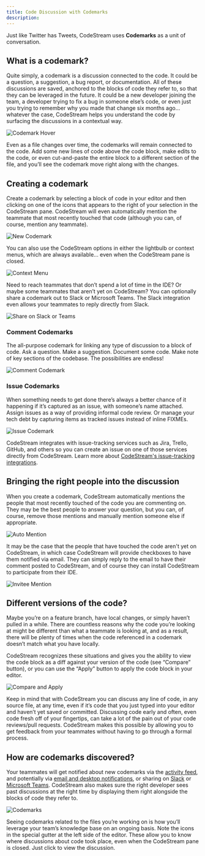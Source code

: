 ```yaml
---
title: Code Discussion with Codemarks
description: 
---
```


Just like Twitter has Tweets, CodeStream uses **Codemarks** as a unit of
conversation.

## What is a codemark?

Quite simply, a codemark is a discussion connected to the code. It could be a
question, a suggestion, a bug report, or documentation. All of these discussions
are saved, anchored to the blocks of code they refer to, so that they can be
leveraged in the future. It could be a new developer joining the team, a
developer trying to fix a bug in someone else’s code, or even just you trying to
remember why you made that change six months ago… whatever the case, CodeStream
helps you understand the code by surfacing the discussions in a contextual way.

![Codemark Hover](../assets/images/SpatialSingleMarker3.png)

Even as a file changes over time, the codemarks will remain connected to the
code. Add some new lines of code above the code block, make edits to the code,
or even cut-and-paste the entire block to a different section of the file, and
you’ll see the codemark move right along with the changes.

## Creating a codemark

Create a codemark by selecting a block of code in your editor and then clicking
on one of the icons that appears to the right of your selection in the
CodeStream pane. CodeStream will even automatically mention the teammate that
most recently touched that code (although you can, of course, mention any
teammate).

![New Codemark](../assets/images/animated/SpatialVSC2.gif)

You can also use the CodeStream options in either the lightbulb or context
menus, which are always available... even when the CodeStream pane is closed.

![Context Menu](../assets/images/ContextMenu2.png)

Need to reach teammates that don’t spend a lot of time in the IDE? Or maybe some
teammates that aren’t yet on CodeStream? You can optionally share a codemark out
to Slack or Microsoft Teams. The Slack integration even allows your teammates to
reply directly from Slack.

![Share on Slack or Teams](../assets/images/SharingOptions1.png)

### Comment Codemarks

The all-purpose codemark for linking any type of discussion to a block of code.
Ask a question. Make a suggestion. Document some code. Make note of key sections
of the codebase. The possibilities are endless!

![Comment Codemark](../assets/images/CodemarkComment4.png)

### Issue Codemarks

When something needs to get done there’s always a better chance of it happening
if it’s captured as an issue, with someone’s name attached. Assign issues as a
way of providing informal code review. Or manage your tech debt by capturing
items as tracked issues instead of inline FIXMEs. 

![Issue Codemark](../assets/images/CodemarkIssue5.png)

CodeStream integrates with issue-tracking services such as Jira, Trello, GitHub,
and others so you can create an issue on one of those services directly from
CodeStream. Learn more about [CodeStream's issue-tracking
integrations](../features/issue-tracking-integrations).

## Bringing the right people into the discussion

When you create a codemark, CodeStream automatically mentions the people that
most recently touched of the code you are commenting on. They may be the best
people to answer your question, but you can, of course, remove those mentions
and manually mention someone else if appropriate.

![Auto Mention](../assets/images/AutoMention.png)

It may be the case that the people that have touched the code aren't yet on
CodeStream, in which case CodeStream will provide checkboxes to have them
notified via email. They can simply reply to the email to have their comment
posted to CodeStream, and of course they can install CodeStream to participate
from their IDE.

![Invitee Mention](../assets/images/InviteeMention.png)

## Different versions of the code?

Maybe you’re on a feature branch, have local changes, or simply haven’t pulled
in a while. There are countless reasons why the code you’re looking at might be
different than what a teammate is looking at, and as a result, there will be
plenty of times when the code referenced in a codemark doesn’t match what you
have locally.

CodeStream recognizes these situations and gives you the ability to view the
code block as a diff against your version of the code (see “Compare” button), or
you can use the “Apply” button to apply the code block in your editor.

![Compare and Apply](../assets/images/CompareApply3.png)

Keep in mind that with CodeStream you can discuss any line of code, in any
source file, at any time, even if it’s code that you just typed into your editor
and haven’t yet saved or committed. Discussing code early and often, even code
fresh off of your fingertips, can take a lot of the pain out of your code
reviews/pull requests. CodeStream makes this possible by allowing you to get
feedback from your teammates without having to go through a formal process. 

## How are codemarks discovered?

Your teammates will get notified about new codemarks via the [activity
feed](../features/activity-feed), and potentially via [email and desktop
notifications](../features/notifications), or sharing on
[Slack](../features/slack-integration) or [Microsoft
Teams](../features/msteams-integration). CodeStream also makes sure the right
developer sees past discussions at the right time by displaying them right
alongside the blocks of code they refer to.

![Codemarks](../assets/images/SpatialView2.png)

Seeing codemarks related to the files you’re working on is how you’ll leverage
your team’s knowledge base on an ongoing basis. Note the icons in the special
gutter at the left side of the editor. These allow you to know where discussions
about code took place, even when the CodeStream pane is closed. Just click to
view the discussion.